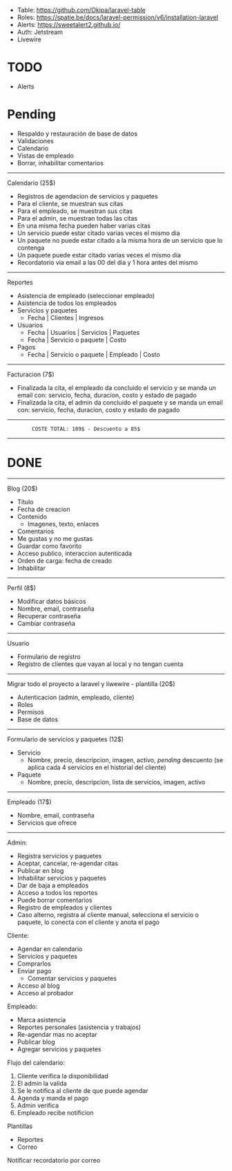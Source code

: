 - Table: https://github.com/Okipa/laravel-table
- Roles: https://spatie.be/docs/laravel-permission/v6/installation-laravel
- Alerts: https://sweetalert2.github.io/
- Auth: Jetstream
- Livewire

# TODO

- Alerts

# Pending

- Respaldo y restauración de base de datos
- Validaciones
- Calendario
- Vistas de empleado
- Borrar, inhabilitar comentarios

----------------------------------------------------------------------------------------
Calendario (25$)
- Registros de agendacion de servicios y paquetes
- Para el cliente, se muestran sus citas
- Para el empleado, se muestran sus citas
- Para el admin, se muestran todas las citas
- En una misma fecha pueden haber varias citas
- Un servicio puede estar citado varias veces el mismo dia
- Un paquete no puede estar citado a la misma hora de un servicio que lo contenga
- Un paquete puede estar citado varias veces el mismo dia
- Recordatorio via email a las 00 del dia y 1 hora antes del mismo
----------------------------------------------------------------------------------------
Reportes
- Asistencia de empleado (seleccionar empleado)
- Asistencia de todos los empleados
- Servicios y paquetes
  - Fecha | Clientes | Ingresos
- Usuarios
  - Fecha | Usuarios | Servicios | Paquetes
  - Fecha | Servicio o paquete | Costo
- Pagos
  - Fecha | Servicio o paquete | Empleado | Costo
----------------------------------------------------------------------------------------
Facturacion (7$)
- Finalizada la cita, el empleado da concluido el servicio y se manda un email con: servicio, fecha, duracion, costo y estado de pagado
- Finalizada la cita, el admin da concluido el paquete y se manda un email con: servicio, fecha, duracion, costo y estado de pagado
----------------------------------------------------------------------------------------
			COSTE TOTAL: 109$ - Descuento a 85$
----------------------------------------------------------------------------------------

# DONE
----------------------------------------------------------------------------------------
Blog (20$)
- Titulo
- Fecha de creacion
- Contenido
  - Imagenes, texto, enlaces
- Comentarios
- Me gustas y no me gustas
- Guardar como favorito
- Acceso publico, interaccion autenticada
- Orden de carga: fecha de creado
- Inhabilitar
----------------------------------------------------------------------------------------
Perfil (8$)
- Modificar datos básicos
 - Nombre, email, contraseña
- Recuperar contraseña
- Cambiar contraseña
----------------------------------------------------------------------------------------
Usuario
- Formulario de registro
- Registro de clientes que vayan al local y no tengan cuenta
----------------------------------------------------------------------------------------
Migrar todo el proyecto a laravel y liwewire - plantilla (20$)
- Autenticacion (admin, empleado, cliente)
- Roles
- Permisos
- Base de datos
----------------------------------------------------------------------------------------
Formulario de servicios y paquetes (12$)
- Servicio
  - Nombre, precio, descripcion, imagen, activo, *pending* descuento (se aplica cada 4 servicios en el historial del cliente)
- Paquete
  - Nombre, precio, descripcion, lista de servicios, imagen, activo
----------------------------------------------------------------------------------------
Empleado (17$)
- Nombre, email, contraseña
- Servicios que ofrece
----------------------------------------------------------------------------------------

Admin:
- Registra servicios y paquetes
- Aceptar, cancelar, re-agendar citas
- Publicar en blog
- Inhabilitar servicios y paquetes
- Dar de baja a empleados
- Acceso a todos los reportes
- Puede borrar comentarios
- Registro de empleados y clientes
- Caso alterno, registra al cliente manual, selecciona el servicio o paquete, lo conecta con el cliente y anota el pago

Cliente:
- Agendar en calendario
 - Servicios y paquetes
 - Comprarlos
 - Enviar pago
   - Comentar servicios y paquetes
- Acceso al blog
- Acceso al probador

Empleado:
- Marca asistencia
- Reportes personales (asistencia y trabajos)
- Re-agendar mas no aceptar
- Publicar blog
- Agregar servicios y paquetes

Flujo del calendario:
1. Cliente verifica la disponibilidad
2. El admin la valida
3. Se le notifica al cliente de que puede agendar
4. Agenda y manda el pago
5. Admin verifica
6. Empleado recibe notificion

Plantillas
- Reportes
- Correo

Notificar recordatorio por correo